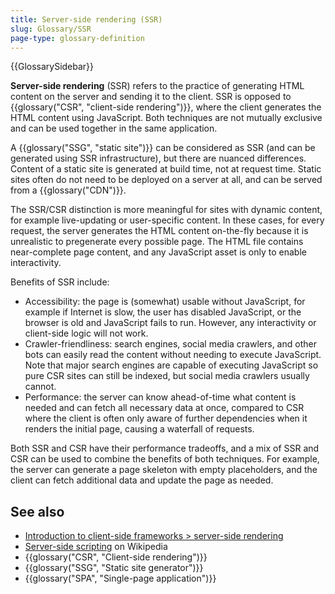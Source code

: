 ```yaml
---
title: Server-side rendering (SSR)
slug: Glossary/SSR
page-type: glossary-definition
---
```


{{GlossarySidebar}}

**Server-side rendering** (SSR) refers to the practice of generating HTML content on the server and sending it to the client. SSR is opposed to {{glossary("CSR", "client-side rendering")}}, where the client generates the HTML content using JavaScript. Both techniques are not mutually exclusive and can be used together in the same application.

A {{glossary("SSG", "static site")}} can be considered as SSR (and can be generated using SSR infrastructure), but there are nuanced differences. Content of a static site is generated at build time, not at request time. Static sites often do not need to be deployed on a server at all, and can be served from a {{glossary("CDN")}}.

The SSR/CSR distinction is more meaningful for sites with dynamic content, for example live-updating or user-specific content. In these cases, for every request, the server generates the HTML content on-the-fly because it is unrealistic to pregenerate every possible page. The HTML file contains near-complete page content, and any JavaScript asset is only to enable interactivity.

Benefits of SSR include:

- Accessibility: the page is (somewhat) usable without JavaScript, for example if Internet is slow, the user has disabled JavaScript, or the browser is old and JavaScript fails to run. However, any interactivity or client-side logic will not work.
- Crawler-friendliness: search engines, social media crawlers, and other bots can easily read the content without needing to execute JavaScript. Note that major search engines are capable of executing JavaScript so pure CSR sites can still be indexed, but social media crawlers usually cannot.
- Performance: the server can know ahead-of-time what content is needed and can fetch all necessary data at once, compared to CSR where the client is often only aware of further dependencies when it renders the initial page, causing a waterfall of requests.

Both SSR and CSR have their performance tradeoffs, and a mix of SSR and CSR can be used to combine the benefits of both techniques. For example, the server can generate a page skeleton with empty placeholders, and the client can fetch additional data and update the page as needed.

## See also

- [Introduction to client-side frameworks > server-side rendering](/en-US/docs/Learn_web_development/Core/Frameworks_libraries/Introduction#server-side_rendering)
- [Server-side scripting](https://en.wikipedia.org/wiki/Server-side_scripting) on Wikipedia
- {{glossary("CSR", "Client-side rendering")}}
- {{glossary("SSG", "Static site generator")}}
- {{glossary("SPA", "Single-page application")}}
